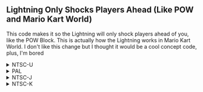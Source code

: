 ## Lightning Only Shocks Players Ahead (Like POW and Mario Kart World)

This code makes it so the Lightning will only shock players ahead of you, like the POW Block. This is actually how the Lightning works in Mario Kart World. I don't like this change but I thought it would be a cool concept code, plus, I'm bored

<details>
<summary>NTSC-U</summary>

NOTE: Battle has original Lightning behavior. If you want to make it position based (Untested, I don't know if it works), change 818C0B70 to 39800000

```powerpc
C27A91F8 0000000B
819F8F68 818C0B70
2C0C0003 4182000C
2C0C0009 4180000C
7C1BC800 48000038
572B15BA 576915BA
819F8F70 818C000C
7D4C582E 7D8C482E
894A0020 898C0020
7C0A6000 38000000
40810008 38000001
2C000000 00000000
```
</details>

<details>
<summary>PAL</summary>

NOTE: Battle has original Lightning behavior. If you want to make it position based (Untested, I don't know if it works), change 818C0B70 to 39800000

```powerpc
C27B7C58 0000000B
819FD728 818C0B70
2C0C0003 4182000C
2C0C0009 4180000C
7C1BC800 48000038
572B15BA 576915BA
819FD730 818C000C
7D4C582E 7D8C482E
894A0020 898C0020
7C0A6000 38000000
40810008 38000001
2C000000 00000000
```
</details>

<details>
<summary>NTSC-J</summary>

NOTE: Battle has original Lightning behavior. If you want to make it position based (Untested, I don't know if it works), change 818C0B70 to 39800000

```powerpc
C27B72C4 0000000B
819FC788 818C0B70
2C0C0003 4182000C
2C0C0009 4180000C
7C1BC800 48000038
572B15BA 576915BA
819FC790 818C000C
7D4C582E 7D8C482E
894A0020 898C0020
7C0A6000 38000000
40810008 38000001
2C000000 00000000
```
</details>

<details>
<summary>NTSC-K</summary>

NOTE: Battle has original Lightning behavior. If you want to make it position based (Untested, I don't know if it works), change 818C0B70 to 39800000

```powerpc
C27A6018 0000000B
819FBD68 818C0B70
2C0C0003 4182000C
2C0C0009 4180000C
7C1BC800 48000038
572B15BA 576915BA
819FBD70 818C000C
7D4C582E 7D8C482E
894A0020 898C0020
7C0A6000 38000000
40810008 38000001
2C000000 00000000
```
</details>